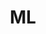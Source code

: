 ---
title: ML
description: Learn machine learning (ML) concepts and their practical applications.
---